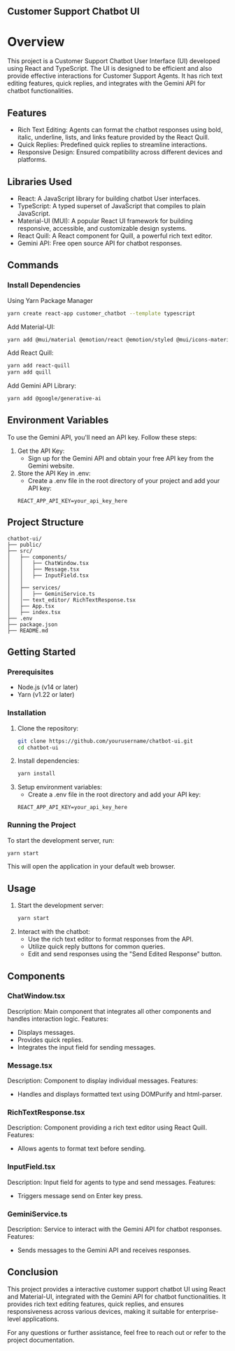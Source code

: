 ## Customer Support Chatbot UI
# Overview
This project is a Customer Support Chatbot User Interface (UI) developed using React and TypeScript. The UI is designed to be efficient and also provide effective interactions for Customer Support Agents. It has rich text editing features, quick replies, and integrates with the Gemini API for chatbot functionalities.

## Features
- Rich Text Editing: Agents can format the chatbot responses using bold, italic, underline, lists, and links feature provided by the React Quill.
- Quick Replies: Predefined quick replies to streamline interactions.
- Responsive Design: Ensured compatibility across different devices and platforms.

## Libraries Used
- React: A JavaScript library for building chatbot User interfaces.
- TypeScript: A typed superset of JavaScript that compiles to plain JavaScript.
- Material-UI (MUI): A popular React UI framework for building responsive, accessible, and customizable design systems.
- React Quill: A React component for Quill, a powerful rich text editor.
- Gemini API: Free open source API for chatbot responses.

## Commands
### Install Dependencies
Using Yarn Package Manager

```bash
yarn create react-app customer_chatbot --template typescript
```

Add Material-UI:

```bash
yarn add @mui/material @emotion/react @emotion/styled @mui/icons-material 
```

Add React Quill:

```bash
yarn add react-quill
yarn add quill
```

Add Gemini API Library:

```bash
yarn add @google/generative-ai
```

## Environment Variables
To use the Gemini API, you'll need an API key. Follow these steps:

1. Get the API Key:
    - Sign up for the Gemini API and obtain your free API key from the Gemini website.
2. Store the API Key in .env:
    - Create a .env file in the root directory of your project and add your API key:
    ```env
    REACT_APP_API_KEY=your_api_key_here
    ```

## Project Structure
```
chatbot-ui/
├── public/
├── src/
│   ├── components/
│   │   ├── ChatWindow.tsx
│   │   ├── Message.tsx
│   │   ├── InputField.tsx
│   │   
│   ├── services/
│   │   ├── GeminiService.ts
│   │── text_editor/ RichTextResponse.tsx    
│   ├── App.tsx
│   ├── index.tsx
├── .env
├── package.json
├── README.md
```

## Getting Started
### Prerequisites
- Node.js (v14 or later)
- Yarn (v1.22 or later)

### Installation
1. Clone the repository:
    ```bash
    git clone https://github.com/yourusername/chatbot-ui.git
    cd chatbot-ui
    ```
2. Install dependencies:
    ```bash
    yarn install
    ```
3. Setup environment variables:
    - Create a .env file in the root directory and add your API key:
    ```env
    REACT_APP_API_KEY=your_api_key_here
    ```

### Running the Project
To start the development server, run:
```bash
yarn start
```
This will open the application in your default web browser.

## Usage
1. Start the development server:
    ```bash
    yarn start
    ```
2. Interact with the chatbot:
    - Use the rich text editor to format responses from the API.
    - Utilize quick reply buttons for common queries.
    - Edit and send responses using the "Send Edited Response" button.

## Components
### ChatWindow.tsx
Description: Main component that integrates all other components and handles interaction logic.
Features:
- Displays messages.
- Provides quick replies.
- Integrates the input field for sending messages.

### Message.tsx
Description: Component to display individual messages.
Features:
- Handles and displays formatted text using DOMPurify and html-parser.

### RichTextResponse.tsx
Description: Component providing a rich text editor using React Quill.
Features:
- Allows agents to format text before sending.

### InputField.tsx
Description: Input field for agents to type and send messages.
Features:
- Triggers message send on Enter key press.

### GeminiService.ts
Description: Service to interact with the Gemini API for chatbot responses.
Features:
- Sends messages to the Gemini API and receives responses.
 

## Conclusion
This project provides a interactive customer support chatbot UI using React and Material-UI, integrated with the Gemini API for chatbot functionalities. It provides rich text editing features, quick replies, and ensures responsiveness across various devices, making it suitable for enterprise-level applications.

For any questions or further assistance, feel free to reach out or refer to the project documentation.

 